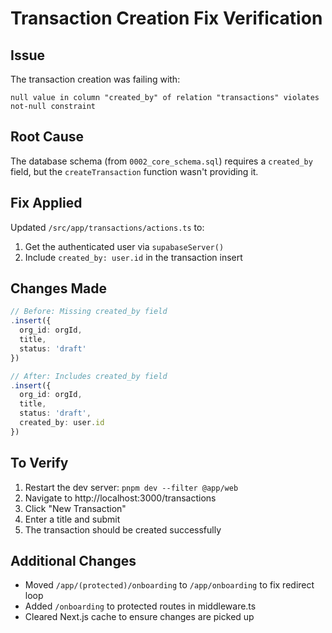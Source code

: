 # Transaction Creation Fix Verification

## Issue
The transaction creation was failing with:
```
null value in column "created_by" of relation "transactions" violates not-null constraint
```

## Root Cause
The database schema (from `0002_core_schema.sql`) requires a `created_by` field, but the `createTransaction` function wasn't providing it.

## Fix Applied
Updated `/src/app/transactions/actions.ts` to:
1. Get the authenticated user via `supabaseServer()`
2. Include `created_by: user.id` in the transaction insert

## Changes Made
```typescript
// Before: Missing created_by field
.insert({
  org_id: orgId,
  title,
  status: 'draft'
})

// After: Includes created_by field
.insert({
  org_id: orgId,
  title,
  status: 'draft',
  created_by: user.id
})
```

## To Verify
1. Restart the dev server: `pnpm dev --filter @app/web`
2. Navigate to http://localhost:3000/transactions
3. Click "New Transaction"
4. Enter a title and submit
5. The transaction should be created successfully

## Additional Changes
- Moved `/app/(protected)/onboarding` to `/app/onboarding` to fix redirect loop
- Added `/onboarding` to protected routes in middleware.ts
- Cleared Next.js cache to ensure changes are picked up